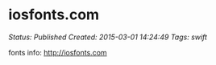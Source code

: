 # iosfonts.com

_Status: Published_
_Created: 2015-03-01 14:24:49_
_Tags: swift_

fonts info:
http://iosfonts.com